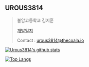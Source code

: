 UROUS3814
------------------
  >불암고등학교 김지훈
  >
  > [개발일지](https://github.com/urous3814/urous3814/blob/main/Development_log.md)
  >
  > Contact : urous3814@thecoala.io

[![Urous3814's github stats](https://github-readme-stats.vercel.app/api?username=urous3814&hide=stars,prs&count_private=true&show_icons=true)](https://github.com/anuraghazra/github-readme-stats)

[![Top Langs](https://github-readme-stats.vercel.app/api/top-langs/?username=urous3814&hide=Jupyter_Notebook)](https://github.com/anuraghazra/github-readme-stats)

